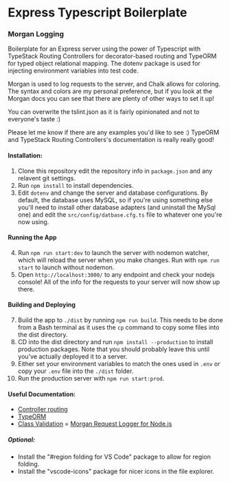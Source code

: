 # Express Typescript Boilerplate
### Morgan Logging
Boilerplate for an Express server using the power of Typescript with TypeStack Routing Controllers for decorator-based routing and TypeORM for typed object relational mapping. The dotenv package is used for injecting environment variables into test code.

Morgan is used to log requests to the server, and Chalk allows for coloring. The syntax and colors are my personal preference, but if you look at the Morgan docs you can see that there are plenty of other ways to set it up!

You can overwrite the tslint.json as it is fairly opinionated and not to everyone's taste :)

Please let me know if there are any examples you'd like to see :) TypeORM and TypeStack Routing Controllers's documentation is really really good!

#### Installation:
1. Clone this repository edit the repository info in `package.json` and any relavent git settings.
2. Run `npm install` to install dependencies.
3. Edit `dotenv` and change the server and database configurations. By default, the database uses MySQL, so if you're using something else you'll need to install other database adapters (and uninstall the MySql one) and edit the `src/config/datbase.cfg.ts` file to whatever one you're now using.

#### Running the App
4. Run `npm run start:dev` to launch the server with nodemon watcher, which will reload the server when you make changes. Run with `npm run start` to launch without nodemon.
5. Open `http://localhost:3000/` to any endpoint and check your nodejs console! All of the info for the requests to your server will now show up there.

#### Building and Deploying
7. Build the app to `./dist` by running `npm run build`. This needs to be done from a Bash terminal as it uses the `cp` command to copy some files into the dist directory.
8. CD into the dist directory and run `npm install --production` to install production packages. Note that you should probably leave this until you've actually deployed it to a server.
9. Either set your environment variables to match the ones used in `.env` or copy your `.env` file into the `./dist` folder.
10. Run the production server with `npm run start:prod`.

#### Useful Documentation:
- [Controller routing](https://github.com/typestack/routing-controllers)
- [TypeORM](https://typeorm.io/#/)
- [Class Validation](https://github.com/typestack/class-validator)
= [Morgan Request Logger for Node.js](https://github.com/expressjs/morgan)

##### Optional:
+ Install the "#region folding for VS Code" package to allow for region folding.
+ Install the "vscode-icons" package for nicer icons in the file explorer.